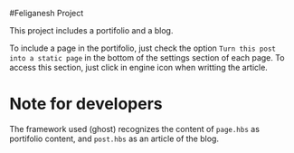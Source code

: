 #Feliganesh Project

This project includes a portifolio and a blog.

To include a page in the portifolio, just check the option `Turn this post into a static page` in the bottom of the settings section of each page. To access this section, just click in engine icon when writting the article.


# Note for developers

The framework used (ghost) recognizes the content of `page.hbs` as portifolio content, and `post.hbs` as an article of the blog.

